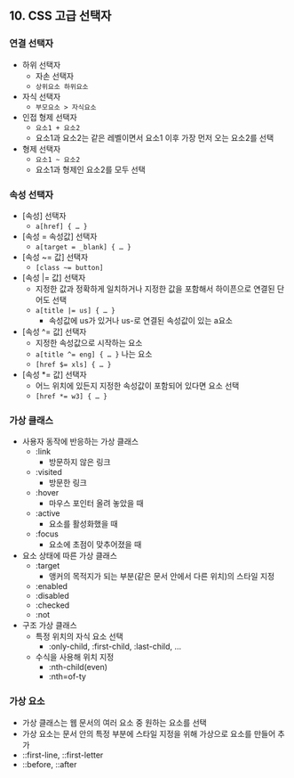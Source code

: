 ## 10. CSS 고급 선택자

### 연결 선택자

- 하위 선택자
    - 자손 선택자
    - `상위요소 하위요소`
- 자식 선택자
    - `부모요소 > 자식요소`
- 인접 형제 선택자
    - `요소1 + 요소2`
    - 요소1과 요소2는 같은 레벨이면서 요소1 이후 가장 먼저 오는 요소2를 선택
- 형제 선택자
    - `요소1 ~ 요소2`
    - 요소1과 형제인 요소2를 모두 선택

### 속성 선택자

- [속성] 선택자
    - `a[href] { … }`
- [속성 = 속성값] 선택자
    - `a[target = _blank] { … }`
- [속성 ~= 값] 선택자
    - `[class ~= button]`
- [속성 |= 값] 선택자
    - 지정한 값과 정확하게 일치하거나 지정한 값을 포함해서 하이픈으로 연결된 단어도 선택
    - `a[title |= us] { … }`
        - 속성값에 us가 있거나 us-로 연결된 속성값이 있는 a요소
- [속성 ^= 값] 선택자
    - 지정한 속성값으로 시작하는 요소
    - `a[title ^= eng] { … }`
 나는 요소
    - `[href $= xls] { … }`
- [속성 *= 값] 선택자
    - 어느 위치에 있든지 지정한 속성값이 포함되어 있다면 요소 선택
    - `[href *= w3] { … }`

### 가상 클래스

- 사용자 동작에 반응하는 가상 클래스
    - :link
        - 방문하지 않은 링크
    - :visited
        - 방문한 링크
    - :hover
        - 마우스 포인터 올려 놓았을 때
    - :active
        - 요소를 활성화했을 때
    - :focus
        - 요소에 초점이 맞추어졌을 때
- 요소 상태에 따른 가상 클래스
    - :target
        - 앵커의 목적지가 되는 부분(같은 문서 안에서 다른 위치)의 스타일 지정
    - :enabled
    - :disabled
    - :checked
    - :not
- 구조 가상 클래스
    - 특정 위치의 자식 요소 선택
        - :only-child, :first-child, :last-child, …
    - 수식을 사용해 위치 지정
        - :nth-child(even)
        - :nth=of-ty

### 가상 요소

- 가상 클래스는 웹 문서의 여러 요소 중 원하는 요소를 선택
- 가상 요소는 문서 안의 특정 부분에 스타일 지정을 위해 가상으로 요소를 만들어 추가
- ::first-line, ::first-letter
- ::before, ::after
